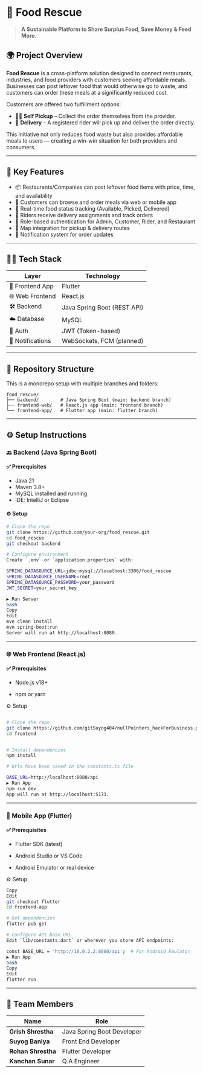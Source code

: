 # 🥡 Food Rescue

> **A Sustainable Platform to Share Surplus Food, Save Money & Feed More.**

## 🌍 Project Overview

**Food Rescue** is a cross-platform solution designed to connect restaurants, industries, and food providers with customers seeking affordable meals. Businesses can post leftover food that would otherwise go to waste, and customers can order these meals at a significantly reduced cost.

Customers are offered two fulfillment options:

- 🚶‍♂️ **Self Pickup** – Collect the order themselves from the provider.
- 🚚 **Delivery** – A registered rider will pick up and deliver the order directly.

This initiative not only reduces food waste but also provides affordable meals to users — creating a win-win situation for both providers and consumers.

---

## 🚀 Key Features

- 📦 Restaurants/Companies can post leftover food items with price, time, and availability
- 🛒 Customers can browse and order meals via web or mobile app
- 🔄 Real-time food status tracking (Available, Picked, Delivered)
- 🛵 Riders receive delivery assignments and track orders
- 🔐 Role-based authentication for Admin, Customer, Rider, and Restaurant
- 📍 Map integration for pickup & delivery routes
- 💬 Notification system for order updates

---

## 🧑‍💻 Tech Stack

| Layer            | Technology                  |
| ---------------- | --------------------------- |
| 🎯 Frontend App  | Flutter                     |
| 🌐 Web Frontend  | React.js                    |
| 🛠 Backend        | Java Spring Boot (REST API) |
| ☁️ Database      | MySQL                       |
| 🔐 Auth          | JWT (Token-based)           |
| 🔔 Notifications | WebSockets, FCM (planned)   |

---

## 🧩 Repository Structure

This is a monorepo setup with multiple branches and folders:

```text
food_rescue/
├── backend/        # Java Spring Boot (main: backend branch)
├── frontend-web/   # React.js app (main: frontend branch)
└── frontend-app/   # Flutter app (main: flutter branch)
```

---

## ⚙️ Setup Instructions

### 🔙 Backend (Java Spring Boot)

#### ✅ Prerequisites

- Java 21
- Maven 3.8+
- MySQL installed and running
- IDE: IntelliJ or Eclipse

#### ⚙️ Setup

```bash
# Clone the repo
git clone https://github.com/your-org/food_rescue.git
cd food_rescue
git checkout backend

# Configure environment
Create `.env` or `application.properties` with:

SPRING_DATASOURCE_URL=jdbc:mysql://localhost:3306/food_rescue
SPRING_DATASOURCE_USERNAME=root
SPRING_DATASOURCE_PASSWORD=your_password
JWT_SECRET=your_secret_key

▶️ Run Server
bash
Copy
Edit
mvn clean install
mvn spring-boot:run
Server will run at http://localhost:8080.
```

---

### 🌐 Web Frontend (React.js)

#### ✅ Prerequisites

- Node.js v18+

- npm or yarn

⚙️ Setup

```bash

# Clone the repo
git clone https://github.com/gitSuyog404/nullPointers_hackForBusiness.git
cd frontend


# Install dependencies
npm install

# Urls have been saved in the constants.ts file

BASE_URL=http://localhost:8080/api
▶️ Run App
npm run dev
App will run at http://localhost:5173.
```

---

### 📱 Mobile App (Flutter)

#### ✅ Prerequisites

- Flutter SDK (latest)

- Android Studio or VS Code

- Android Emulator or real device

⚙️ Setup

```bash
Copy
Edit
git checkout flutter
cd frontend-app

# Get dependencies
flutter pub get

# Configure API base URL
Edit `lib/constants.dart` or wherever you store API endpoints:

const BASE_URL = 'http://10.0.2.2:8080/api';  # For Android Emulator
▶️ Run App
bash
Copy
Edit
flutter run
```

---

## 👥 Team Members

| Name               | Role                       |
| ------------------ | -------------------------- |
| **Grish Shrestha** | Java Spring Boot Developer |
| **Suyog Baniya**   | Front End Developer        |
| **Rohan Shrestha** | Flutter Developer          |
| **Kanchan Sunar**  | Q.A Engineer               |
